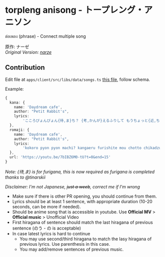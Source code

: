 # torpleng anisong - トープレング・アニソン

ต่อเพลง (phrase) - Connect multiple song

原作: ナーゼ  
_Original Version: [narze](https://github.com/narze/torpleng)_

## Contribution

Edit file at `apps/client/src/libs/data/songs.ts` [this file](/apps/client/src/libs/data/songs.ts), follow schema.

Example:

```ts
{
  kana: {
    name: 'Daydream cafe',
    author: "Petit Rabbit's",
    lyrics:
        'こころぴょんぴょん{待,ま}ち？ {考,かんが}えるふりして もうちょっと{近,ちか}づいちゃえ {簡単,かんたん}には{教,おし}えないっ こんなに{好,す}きなことは{内緒,ないしょ}なの'
  },
  romaji: {
    name: 'Daydream cafe',
    author: "Petit Rabbit's",
    lyrics:
        'kokoro pyon pyon machi? kangaeru furishite mou chotto chikadzuichae kantan ni wa oshienai konna ni suki na koto wa naisho na no'
  },
  url: 'https://youtu.be/7bIBZ6M0-tU?t=0&end=15'
}
```

_Note: {待,ま} is for furigana, this is now required as furigana is completed thanks to @tinarskii_

_Disclaimer: I'm not Japanese, ~~just a weeb~~, correct me if I'm wrong_

- Make sure if there is other PR opening, you should continue from them.
- Lyrics should be at least 1 sentence, with appropriate duration (10-20 seconds, can be more if needed).
- Should be anime song that is accessible in youtube. Use **Official MV** > **Official music** > Unofficial Video
- First hiragana of sentence should match the last hiragana of previous sentence (のう - の is acceptable)
- In case latest lyrics is hard to continue
  - You may use second/third hiragana to match the lasy hiragana of previous lyrics. Use parenthesis in this case.
  - You may add/remove sentences of previous music.
